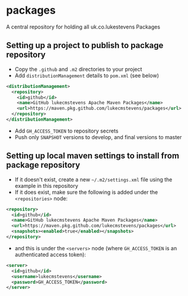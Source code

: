 # packages
A central repository for holding all uk.co.lukestevens Packages

## Setting up a project to publish to package repository
- Copy the `.github` and `.m2` directories to your project
- Add `distributionManagement` details to `pom.xml` (see below)

```xml
<distributionManagement>
  <repository>
    <id>github</id>
    <name>GitHub lukecmstevens Apache Maven Packages</name>
    <url>https://maven.pkg.github.com/lukecmstevens/packages</url>
  </repository>
</distributionManagement>
```

- Add `GH_ACCESS_TOKEN` to repository secrets
- Push only `SNAPSHOT` versions to develop, and final versions to master

## Setting up local maven settings to install from package repository
- If it doesn't exist, create a new `~/.m2/settings.xml` file using the example in this repository
- If it does exist, make sure the following is added under the `<repositories>` node:

```xml
<repository>
  <id>github</id>
  <name>GitHub lukecmstevens Apache Maven Packages</name>
  <url>https://maven.pkg.github.com/lukecmstevens/packages</url>
  <snapshots><enabled>true</enabled></snapshots>
</repository>
```

- and this is under the `<servers>` node (where `GH_ACCESS_TOKEN` is an authenticated access token):

```xml
<server>
  <id>github</id>
  <username>lukecmstevens</username>
  <password>GH_ACCESS_TOKEN</password>
</server>
```
